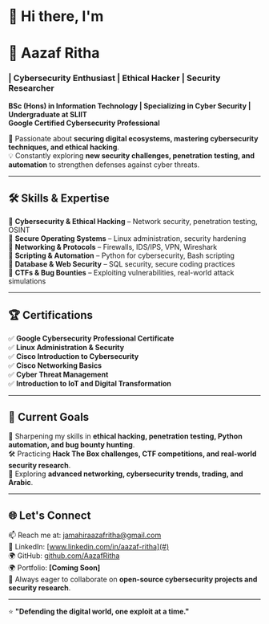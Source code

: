 # 👋 Hi there, I'm  

# 🔐 Aazaf Ritha  
### | Cybersecurity Enthusiast | Ethical Hacker | Security Researcher  

**BSc (Hons) in Information Technology | Specializing in Cyber Security | Undergraduate at SLIIT**  
**Google Certified Cybersecurity Professional**  

🚀 Passionate about **securing digital ecosystems, mastering cybersecurity techniques, and ethical hacking**.  
💡 Constantly exploring **new security challenges, penetration testing, and automation** to strengthen defenses against cyber threats.  

---

## 🛠️ Skills & Expertise  
🔹 **Cybersecurity & Ethical Hacking** – Network security, penetration testing, OSINT  
🔹 **Secure Operating Systems** – Linux administration, security hardening  
🔹 **Networking & Protocols** – Firewalls, IDS/IPS, VPN, Wireshark  
🔹 **Scripting & Automation** – Python for cybersecurity, Bash scripting  
🔹 **Database & Web Security** – SQL security, secure coding practices  
🔹 **CTFs & Bug Bounties** – Exploiting vulnerabilities, real-world attack simulations  

---

## 🏆 Certifications  
✅ **Google Cybersecurity Professional Certificate**  
✅ **Linux Administration & Security**  
✅ **Cisco Introduction to Cybersecurity**  
✅ **Cisco Networking Basics**  
✅ **Cyber Threat Management**  
✅ **Introduction to IoT and Digital Transformation**  

---

## 🎯 Current Goals  
🌱 Sharpening my skills in **ethical hacking, penetration testing, Python automation, and bug bounty hunting**.  
🛠️ Practicing **Hack The Box challenges, CTF competitions, and real-world security research**.  
📖 Exploring **advanced networking, cybersecurity trends, trading, and Arabic**.  

---

## 🌐 Let's Connect  
📫 Reach me at: [jamahiraazafritha@gmail.com](#)  
💼 LinkedIn: [www.linkedin.com/in/aazaf-ritha](#)  
🌍 GitHub: [github.com/AazafRitha](#)  
🌍 Portfolio: **[Coming Soon]**  
🚀 Always eager to collaborate on **open-source cybersecurity projects and security research**.  

---

⭐ **"Defending the digital world, one exploit at a time."**  

